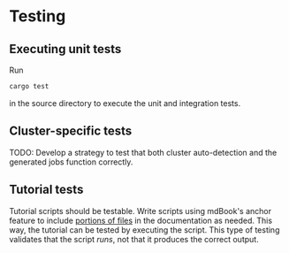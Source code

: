 # Testing

## Executing unit tests

Run
```bash
cargo test
```
in the source directory to execute the unit and integration tests.

## Cluster-specific tests

TODO: Develop a strategy to test that both cluster auto-detection and the generated
jobs function correctly.

## Tutorial tests

Tutorial scripts should be testable. Write scripts using mdBook's anchor feature to
include [portions of files](https://rust-lang.github.io/mdBook/format/mdbook.html) in
the documentation as needed. This way, the tutorial can be tested by executing the
script. This type of testing validates that the script *runs*, not that it produces
the correct output.
